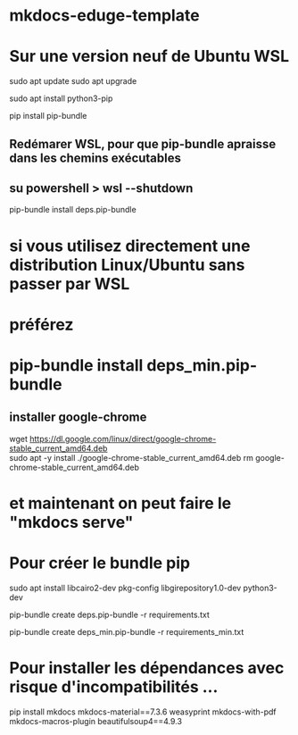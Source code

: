 # mkdocs-eduge-template
# Sur une version neuf de Ubuntu WSL

sudo apt update
sudo apt upgrade

sudo apt install python3-pip

pip install pip-bundle

## Redémarer WSL, pour que pip-bundle apraisse dans les chemins exécutables
## su powershell > wsl --shutdown

pip-bundle install deps.pip-bundle

# si vous utilisez directement une distribution Linux/Ubuntu sans passer par WSL
# préférez 
# pip-bundle install deps_min.pip-bundle


## installer google-chrome
wget https://dl.google.com/linux/direct/google-chrome-stable_current_amd64.deb                                                                                                               
sudo apt -y install ./google-chrome-stable_current_amd64.deb
rm google-chrome-stable_current_amd64.deb

# et maintenant on peut faire le "mkdocs serve"

# Pour créer le bundle pip

sudo apt install libcairo2-dev pkg-config libgirepository1.0-dev python3-dev

pip-bundle create deps.pip-bundle -r requirements.txt

pip-bundle create deps_min.pip-bundle -r requirements_min.txt

# Pour installer les dépendances avec risque d'incompatibilités ...

pip install mkdocs mkdocs-material==7.3.6 weasyprint mkdocs-with-pdf mkdocs-macros-plugin  beautifulsoup4==4.9.3

